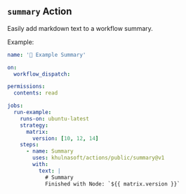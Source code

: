 ## `summary` Action

Easily add markdown text to a workflow summary.

Example:

<!--- @@inject: ../../.github/workflows/example-summary.yaml --->

```yaml
name: '📗 Example Summary'

on:
  workflow_dispatch:

permissions:
  contents: read

jobs:
  run-example:
    runs-on: ubuntu-latest
    strategy:
      matrix:
        version: [10, 12, 14]
    steps:
      - name: Summary
        uses: khulnasoft/actions/public/summary@v1
        with:
          text: |
            # Summary
            Finished with Node: `${{ matrix.version }}`
```

<!--- @@inject-end: ../../.github/workflows/example-summary.yaml --->
